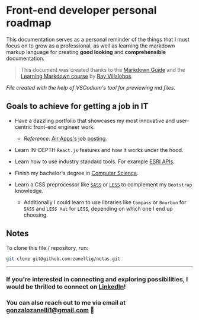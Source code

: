 # Front-end developer personal roadmap

This documentation serves as a personal reminder of the things that I must focus on to grow as a professional, as well as learning the markdown markup language for creating **good looking** and **comprehensible** documentation.

> This document was created thanks to the [Markdown Guide](https://www.markdownguide.org/getting-started/) and the [Learning Markdown course](https://www.linkedin.com/learning-login/share?forceAccount=false&redirect=https%3A%2F%2Fwww.linkedin.com%2Flearning%2Flearning-markdown%3Ftrk%3Dshare_ent_url%26shareId%3DFaUw2IcrR9qVg7GZwUwlyw%253D%253D) by [Ray Villalobos](https://www.linkedin.com/learning/instructors/ray-villalobos).

_File created with the help of VSCodium's tool for previewing md files._

## Goals to achieve for getting a job in IT

- Have a dazzling portfolio that showcases my most innovative and user-centric front-end engineer work.

  - _Reference_: [Air Apps's](https://www.linkedin.com/company/airapps/) job [posting](https://www.linkedin.com/jobs/search/?currentJobId=3765437069&keywords=react&origin=JOBS_HOME_SEARCH_BUTTON&refresh=true).

- Learn IN-DEPTH `React.js` features and how it works under the hood.

- Learn how to use industry standard tools. For example [ESRI APIs](https://www.esri.com/en-us/arcgis/open-vision/initiatives/developer-api).

- Finish my bachelor's degree in [Computer Science](https://unsam.edu.ar/escuelas/ecyt/107/ciencia/programacion-informatica).

- Learn a CSS preprocessor like [`SASS`](https://www.youtube.com/watch?v=akDIJa0AP5c) or [`LESS`](https://search.brave.com/search?q=Less+Hat&source=desktop) to complement my `Bootstrap` knowledge.
  - Additionally I could learn to use libraries like `Compass` or `Bourbon` for `SASS` and `LESS Hat` for `LESS`, depending on which one I end up choosing.

## Notes

To clone this file / repository, run:

```bash
git clone git@github.com:zanellig/notas.git
```

---

### If you're interested in connecting and exploring possibilities, I would be thrilled to connect on [**LinkedIn**](https://www.linkedin.com/in/gzanelli/)!

### You can also reach out to me via email at <gonzalozanelli1@gmail.com> 📨

